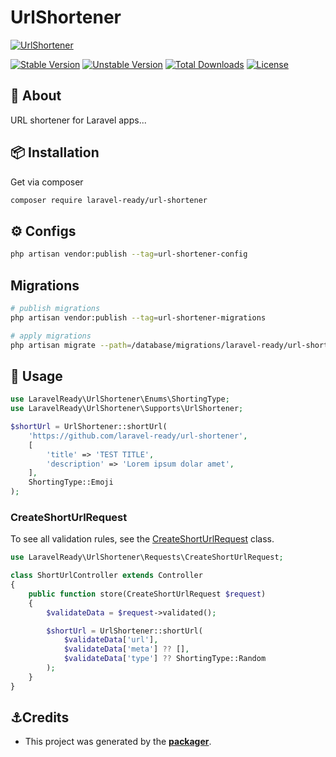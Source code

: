 # UrlShortener

[![UrlShortener](https://preview.dragon-code.pro/LaravelReady/url-shortener.svg?brand=laravel)](https://github.com/laravel-ready/url-shortener)

[![Stable Version][badge_stable]][link_packagist]
[![Unstable Version][badge_unstable]][link_packagist]
[![Total Downloads][badge_downloads]][link_packagist]
[![License][badge_license]][link_license]

## 📂 About
URL shortener for Laravel apps...

## 📦 Installation

Get via composer

```bash
composer require laravel-ready/url-shortener
```

## ⚙️ Configs

```bash
php artisan vendor:publish --tag=url-shortener-config
```
## Migrations

```bash
# publish migrations
php artisan vendor:publish --tag=url-shortener-migrations

# apply migrations
php artisan migrate --path=/database/migrations/laravel-ready/url-shortener
```

## 📝 Usage

```php
use LaravelReady\UrlShortener\Enums\ShortingType;
use LaravelReady\UrlShortener\Supports\UrlShortener;

$shortUrl = UrlShortener::shortUrl(
    'https://github.com/laravel-ready/url-shortener',
    [
        'title' => 'TEST TITLE',
        'description' => 'Lorem ipsum dolar amet',
    ],
    ShortingType::Emoji
);    
```

### CreateShortUrlRequest

To see all validation rules, see the [CreateShortUrlRequest](src/Http/Requests/CreateShortUrlRequest.php#L22) class.

```php
use LaravelReady\UrlShortener\Requests\CreateShortUrlRequest;

class ShortUrlController extends Controller
{
    public function store(CreateShortUrlRequest $request)
    {
        $validateData = $request->validated();

        $shortUrl = UrlShortener::shortUrl(
            $validateData['url'],
            $validateData['meta'] ?? [],
            $validateData['type'] ?? ShortingType::Random
        );
    }
}
```

## ⚓Credits

- This project was generated by the **[packager](https://github.com/laravel-ready/packager)**.

[badge_downloads]: https://img.shields.io/packagist/dt/laravel-ready/url-shortener.svg?style=flat-square

[badge_license]: https://img.shields.io/packagist/l/laravel-ready/url-shortener.svg?style=flat-square

[badge_stable]: https://img.shields.io/github/v/release/laravel-ready/url-shortener?label=stable&style=flat-square

[badge_unstable]: https://img.shields.io/badge/unstable-dev--main-orange?style=flat-square

[link_license]: LICENSE

[link_packagist]: https://packagist.org/packages/laravel-ready/url-shortener
